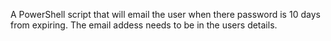 A PowerShell script that will email the user when there password is 10 days from expiring.
The email addess needs to be in the users details.
